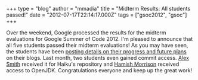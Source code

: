 +++
type = "blog"
author = "mmadia"
title = "Midterm Results: All students passed!"
date = "2012-07-17T22:14:17.000Z"
tags = ["gsoc2012", "gsoc"]
+++

Over the weekend, Google processed the results for the midterm evaluations for Google Summer of Code 2012. I'm pleased to announce that all five students passed their midterm evaluations! As you may have seen, the students have been <a href="/tags/gsoc2012">posting details on their progress and future plans</a> on their blogs. Last month, two students even gained commit access.  <a href="https://www.freelists.org/post/haiku-development/Commit-access-for-Alex-Smith">Alex Smith</a> received it for Haiku's repository and <a href="http://mail.openjdk.java.net/pipermail/haiku-port-dev/2012-June/000087.html">Hamish Morrison</a> received access to OpenJDK. Congratulations everyone and keep up the great work!